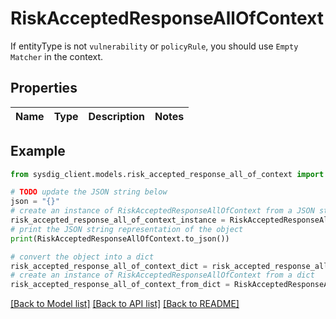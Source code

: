 # RiskAcceptedResponseAllOfContext

If entityType is not `vulnerability` or `policyRule`, you should use `Empty Matcher` in the context.

## Properties

Name | Type | Description | Notes
------------ | ------------- | ------------- | -------------

## Example

```python
from sysdig_client.models.risk_accepted_response_all_of_context import RiskAcceptedResponseAllOfContext

# TODO update the JSON string below
json = "{}"
# create an instance of RiskAcceptedResponseAllOfContext from a JSON string
risk_accepted_response_all_of_context_instance = RiskAcceptedResponseAllOfContext.from_json(json)
# print the JSON string representation of the object
print(RiskAcceptedResponseAllOfContext.to_json())

# convert the object into a dict
risk_accepted_response_all_of_context_dict = risk_accepted_response_all_of_context_instance.to_dict()
# create an instance of RiskAcceptedResponseAllOfContext from a dict
risk_accepted_response_all_of_context_from_dict = RiskAcceptedResponseAllOfContext.from_dict(risk_accepted_response_all_of_context_dict)
```
[[Back to Model list]](../README.md#documentation-for-models) [[Back to API list]](../README.md#documentation-for-api-endpoints) [[Back to README]](../README.md)


